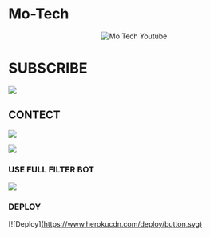 # Mo-Tech

<p align="center">
<img src="https://telegra.ph/file/99f34c15f9a1d86986fac.jpg" alt="Mo Tech Youtube">

#  SUBSCRIBE

<a href="https://youtube.com/channel/UCmGBpXoM-OEm-FacOccVKgQ"><img src="https://img.shields.io/badge/SUBSCRIBE%20MY-CHANNEL-red.svg?logo=Youtube"></a>

## CONTECT

<a href="https://www.instagram.com/motech._"><img src="https://img.shields.io/badge/FOLLOW%20ON-INSTAGRAM-red.svg?logo=INSTAGRAM"></a>


<a href="https://telegram.dog/Game_God_77"><img src="https://img.shields.io/badge/FOLLOW%20ON-TELEGRAM-red.svg?logo=TELEGRAM"></a>


### USE FULL FILTER BOT

<a href="https://telegram.dog/Filters_Ro_Bot"><img src="https://img.shields.io/badge/USE%20FULL-BOT-red.svg?logo=TELEGRAM"></a>

### DEPLOY

[![Deploy][(https://www.herokucdn.com/deploy/button.svg)](https://heroku.com/deploy?template=https://qwertyclass/Muhammed)
